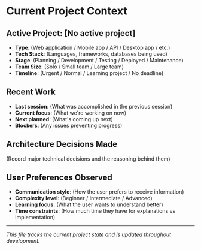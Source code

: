 # Current Project Context

## Active Project: [No active project]
- **Type**: (Web application / Mobile app / API / Desktop app / etc.)
- **Tech Stack**: (Languages, frameworks, databases being used)
- **Stage**: (Planning / Development / Testing / Deployed / Maintenance)
- **Team Size**: (Solo / Small team / Large team)
- **Timeline**: (Urgent / Normal / Learning project / No deadline)

## Recent Work
- **Last session**: (What was accomplished in the previous session)
- **Current focus**: (What we're working on now)
- **Next planned**: (What's coming up next)
- **Blockers**: (Any issues preventing progress)

## Architecture Decisions Made
(Record major technical decisions and the reasoning behind them)

## User Preferences Observed
- **Communication style**: (How the user prefers to receive information)
- **Complexity level**: (Beginner / Intermediate / Advanced)
- **Learning focus**: (What the user wants to understand better)
- **Time constraints**: (How much time they have for explanations vs implementation)

---
*This file tracks the current project state and is updated throughout development.*